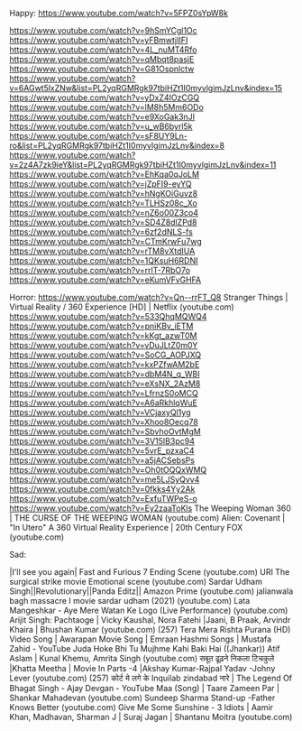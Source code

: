 Happy:
https://www.youtube.com/watch?v=5FPZ0sYpW8k

https://www.youtube.com/watch?v=9hSmYCgl1Oc
https://www.youtube.com/watch?v=yFBmwtjIIFI
https://www.youtube.com/watch?v=4L_nuMT4Rfo
https://www.youtube.com/watch?v=qMbqt8pasjE
https://www.youtube.com/watch?v=G81Ospnlctw
https://www.youtube.com/watch?v=6AGwt5lxZNw&list=PL2yqRGMRgk97tbiHZt1I0myvlgimJzLnv&index=15
https://www.youtube.com/watch?v=yDxZ4IOzCGQ
https://www.youtube.com/watch?v=lM8h5Mm6ODo
https://www.youtube.com/watch?v=e9XoGak3nJI
https://www.youtube.com/watch?v=u_wB6byrl5k
https://www.youtube.com/watch?v=sF8UY9Ln-ro&list=PL2yqRGMRgk97tbiHZt1I0myvlgimJzLnv&index=8
https://www.youtube.com/watch?v=2z4A7zk9ieY&list=PL2yqRGMRgk97tbiHZt1I0myvlgimJzLnv&index=11
https://www.youtube.com/watch?v=EhKqa0qJoLM
https://www.youtube.com/watch?v=jZpFI9-eyYQ
https://www.youtube.com/watch?v=hNgKOiGuvz8
https://www.youtube.com/watch?v=TLHSz08c_Xo
https://www.youtube.com/watch?v=nZ6o00Z3co4
https://www.youtube.com/watch?v=SD4Z8dlZPd8
https://www.youtube.com/watch?v=6zf2dNLS-fs
https://www.youtube.com/watch?v=CTmKrwFu7wg
https://www.youtube.com/watch?v=rTM8vXtdIUA
https://www.youtube.com/watch?v=1QKsuH6RDNI
https://www.youtube.com/watch?v=rrlT-7RbO7o
https://www.youtube.com/watch?v=eKumVFvGHFA


Horror:
https://www.youtube.com/watch?v=Qn--rrFT_Q8
Stranger Things | Virtual Reality / 360 Experience [HD] | Netflix (youtube.com)
https://www.youtube.com/watch?v=533QhqMQWQ4
https://www.youtube.com/watch?v=pniKBv_iETM
https://www.youtube.com/watch?v=kKgt_azwT0M
https://www.youtube.com/watch?v=vDuJLtZ0m0Y
https://www.youtube.com/watch?v=SoCG_AOPJXQ
https://www.youtube.com/watch?v=kxPZfwAM2bE
https://www.youtube.com/watch?v=dbM4N_q_WBI
https://www.youtube.com/watch?v=eXsNX_2AzM8
https://www.youtube.com/watch?v=LfrnzS0oMCQ
https://www.youtube.com/watch?v=A6aRkhlqWuE
https://www.youtube.com/watch?v=VCjaxyQl1yg
https://www.youtube.com/watch?v=Xhoo8Oecq78
https://www.youtube.com/watch?v=SbvhoOvtMgM
https://www.youtube.com/watch?v=3V15IB3pc94
https://www.youtube.com/watch?v=5vrE_pzxaC4
https://www.youtube.com/watch?v=a5jACSebsPs
https://www.youtube.com/watch?v=Oh0tOQQxWMQ
https://www.youtube.com/watch?v=me5LJSyQvv4
https://www.youtube.com/watch?v=0fkks4Yy2Ak
https://www.youtube.com/watch?v=ExfuTWPeS-o
https://www.youtube.com/watch?v=Ey2zaaToKls
The Weeping Woman 360 | THE CURSE OF THE WEEPING WOMAN (youtube.com)
Alien: Covenant | "In Utero" A 360 Virtual Reality Experience | 20th Century FOX (youtube.com)


Sad:


|I'll see you again| Fast and Furious 7 Ending Scene (youtube.com)
URI The surgical strike movie Emotional scene (youtube.com)
Sardar Udham Singh||Revolutionary||Panda Editz|| Amazon Prime (youtube.com)
jalianwala bagh massacre I movie sardar udham (2021) (youtube.com)
Lata Mangeshkar - Aye Mere Watan Ke Logo (Live Performance) (youtube.com)
Arijit Singh: Pachtaoge | Vicky Kaushal, Nora Fatehi |Jaani, B Praak, Arvindr Khaira | Bhushan Kumar (youtube.com)
(257) Tera Mera Rishta Purana (HD) Video Song | Awarapan Movie Song | Emraan Hashmi Songs | Mustafa Zahid - YouTube
Juda Hoke Bhi Tu Mujhme Kahi Baki Hai ((Jhankar)) Atif Aslam | Kunal Khemu, Amrita Singh (youtube.com)
सबूत ढूढ़ने निकला टिचकुले |Khatta Meetha | Movie In Parts -4 |Akshay Kumar-Rajpal Yadav -Johny Lever (youtube.com)
(257) कोर्ट मे लगे के Inquilab zindabad नारे | The Legend Of Bhagat Singh - Ajay Devgan - YouTube
Maa (Song) | Taare Zameen Par | Shankar Mahadevan (youtube.com)
Sundeep Sharma Stand-up -Father Knows Better (youtube.com)
Give Me Some Sunshine - 3 Idiots | Aamir Khan, Madhavan, Sharman J | Suraj Jagan | Shantanu Moitra (youtube.com)
